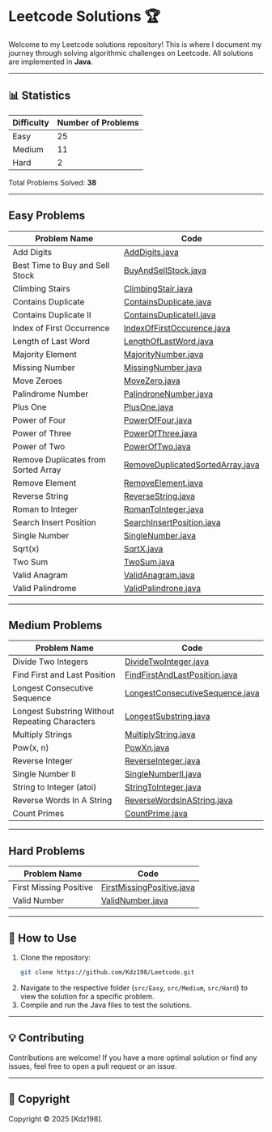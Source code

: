 # Leetcode Solutions 🏆

Welcome to my Leetcode solutions repository! This is where I document my journey through solving algorithmic challenges on Leetcode. All solutions are implemented in **Java**.

---

## 📊 Statistics

| Difficulty | Number of Problems | 
|------------|--------------------|
| Easy       | 25                 | 
| Medium     | 11                 | 
| Hard       | 2                  | 

Total Problems Solved: **38**

---

## Easy Problems

| Problem Name                 | Code                                                                                  |
|------------------------------|---------------------------------------------------------------------------------------|
| Add Digits                   | [AddDigits.java](src/Easy/AddDigits.java)                                             |
| Best Time to Buy and Sell Stock | [BuyAndSellStock.java](src/Easy/BuyAndSellStock.java)                               |
| Climbing Stairs              | [ClimbingStair.java](src/Easy/ClimbingStair.java)                                     |
| Contains Duplicate           | [ContainsDuplicate.java](src/Easy/ContainsDuplicate.java)                             |
| Contains Duplicate II        | [ContainsDuplicateII.java](src/Easy/ContainsDuplicateII.java)                         |
| Index of First Occurrence    | [IndexOfFirstOccurence.java](src/Easy/IndexOfFirstOccurence.java)                     |
| Length of Last Word          | [LengthOfLastWord.java](src/Easy/LengthOfLastWord.java)                               |
| Majority Element             | [MajorityNumber.java](src/Easy/MajorityNumber.java)                                   |
| Missing Number               | [MissingNumber.java](src/Easy/MissingNumber.java)                                     |
| Move Zeroes                  | [MoveZero.java](src/Easy/MoveZero.java)                                               |
| Palindrome Number            | [PalindroneNumber.java](src/Easy/PalindroneNumber.java)                               |
| Plus One                     | [PlusOne.java](src/Easy/PlusOne.java)                                                 |
| Power of Four                | [PowerOfFour.java](src/Easy/PowerOfFour.java)                                         |
| Power of Three               | [PowerOfThree.java](src/Easy/PowerOfThree.java)                                       |
| Power of Two                 | [PowerOfTwo.java](src/Easy/PowerOfTwo.java)                                           |
| Remove Duplicates from Sorted Array | [RemoveDuplicatedSortedArray.java](src/Easy/RemoveDuplicatedSortedArray.java)   |
| Remove Element               | [RemoveElement.java](src/Easy/RemoveElement.java)                                     |
| Reverse String               | [ReverseString.java](src/Easy/ReverseString.java)                                     |
| Roman to Integer             | [RomanToInteger.java](src/Easy/RomanToInteger.java)                                   |
| Search Insert Position       | [SearchInsertPosition.java](src/Easy/SearchInsertPosition.java)                       |
| Single Number                | [SingleNumber.java](src/Easy/SingleNumber.java)                                       |
| Sqrt(x)                      | [SqrtX.java](src/Easy/SqrtX.java)                                                     |
| Two Sum                      | [TwoSum.java](src/Easy/TwoSum.java)                                                   |
| Valid Anagram                | [ValidAnagram.java](src/Easy/ValidAnagram.java)                                       |
| Valid Palindrome             | [ValidPalindrone.java](src/Easy/ValidPalindrone.java)                                 |

---

## Medium Problems

| Problem Name                                   | Code                                                                          |
|------------------------------------------------|-------------------------------------------------------------------------------|
| Divide Two Integers                            | [DivideTwoInteger.java](src/Medium/DivideTwoInteger.java)                     |
| Find First and Last Position                   | [FindFirstAndLastPosition.java](src/Medium/FindFirstAndLastPosition.java)     |
| Longest Consecutive Sequence                   | [LongestConsecutiveSequence.java](src/Medium/LongestConsecutiveSequence.java) |
| Longest Substring Without Repeating Characters | [LongestSubstring.java](src/Medium/LongestSubstring.java)                     |
| Multiply Strings                               | [MultiplyString.java](src/Medium/MultiplyString.java)                         |
| Pow(x, n)                                      | [PowXn.java](src/Medium/PowXn.java)                                           |
| Reverse Integer                                | [ReverseInteger.java](src/Medium/ReverseInteger.java)                         |
| Single Number II                               | [SingleNumberII.java](src/Medium/SingleNumberII.java)                         |
| String to Integer (atoi)                       | [StringToInteger.java](src/Medium/StringToInteger.java)                       |
| Reverse Words In A String                      | [ReverseWordsInAString.java](src/Medium/ReverseWordsInAString.java)           |
| Count Primes                                   | [CountPrime.java](src/Medium/CountPrime.java)                                 |
---

## Hard Problems

| Problem Name                        | Code                                                                                  |
|-------------------------------------|---------------------------------------------------------------------------------------|
| First Missing Positive              | [FirstMissingPositive.java](src/Hard/FirstMissingPositive.java)                       |
| Valid Number                        | [ValidNumber.java](src/Hard/ValidNumber.java)                                         |

---

## 📌 How to Use

1. Clone the repository:
   ```bash
   git clone https://github.com/Kdz198/Leetcode.git
   ```
2. Navigate to the respective folder (`src/Easy`, `src/Medium`, `src/Hard`) to view the solution for a specific problem.
3. Compile and run the Java files to test the solutions.

---

## 💡 Contributing

Contributions are welcome! If you have a more optimal solution or find any issues, feel free to open a pull request or an issue.

---

## 📜 Copyright

Copyright © 2025 [Kdz198].
